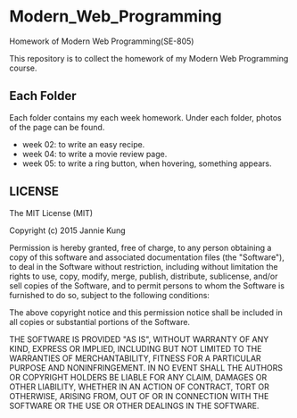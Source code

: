 # Modern_Web_Programming
Homework of Modern Web Programming(SE-805)

This repository is to collect the homework of my Modern Web Programming course.

## Each Folder
Each folder contains my each week homework. Under each folder, photos of the page can be found.

* week 02: to write an easy recipe.
* week 04: to write a movie review page.
* week 05: to write a ring button, when hovering, something appears.


## LICENSE
The MIT License (MIT)

Copyright (c) 2015 Jannie Kung

Permission is hereby granted, free of charge, to any person obtaining a copy
of this software and associated documentation files (the "Software"), to deal
in the Software without restriction, including without limitation the rights
to use, copy, modify, merge, publish, distribute, sublicense, and/or sell
copies of the Software, and to permit persons to whom the Software is
furnished to do so, subject to the following conditions:

The above copyright notice and this permission notice shall be included in all
copies or substantial portions of the Software.

THE SOFTWARE IS PROVIDED "AS IS", WITHOUT WARRANTY OF ANY KIND, EXPRESS OR
IMPLIED, INCLUDING BUT NOT LIMITED TO THE WARRANTIES OF MERCHANTABILITY,
FITNESS FOR A PARTICULAR PURPOSE AND NONINFRINGEMENT. IN NO EVENT SHALL THE
AUTHORS OR COPYRIGHT HOLDERS BE LIABLE FOR ANY CLAIM, DAMAGES OR OTHER
LIABILITY, WHETHER IN AN ACTION OF CONTRACT, TORT OR OTHERWISE, ARISING FROM,
OUT OF OR IN CONNECTION WITH THE SOFTWARE OR THE USE OR OTHER DEALINGS IN THE
SOFTWARE.
